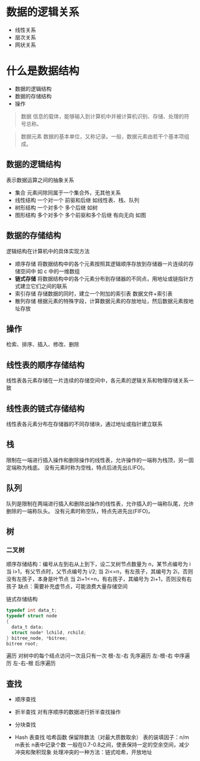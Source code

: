# 数据的逻辑关系

- 线性关系
- 层次关系
- 网状关系

# 什么是数据结构

<!-- 计算机圣经 -->
<!-- 计算机程序设计的艺术 -->

- 数据的逻辑结构
- 数据的存储结构
- 操作

> 数据
> 信息的载体，能够输入到计算机中并被计算机识别、存储、处理的符号总称。

> 数据元素
> 数据的基本单位，又称记录。一般，数据元素由若干个基本项组成。

## 数据的逻辑结构

表示数据运算之间的抽象关系

- 集合 元素间除同属于一个集合外，无其他关系
- 线性结构 一个对一个 前驱和后继 如线性表、栈、队列
- 树形结构 一个对多个 多个后继 如树
- 图形结构 多个对多个 多个前驱和多个后继 有向无向 如图

## 数据的存储结构

逻辑结构在计算机中的具体实现方法

- 顺序存储 将数据结构中的各个元素按照其逻辑顺序存放到存储器一片连续的存储空间中 如 c 中的一维数组
- **链式存储** 将数据结构中的各个元素分布到存储器的不同点，用地址或链指针方式建立它们之间的联系
- 索引存储 存储数据的同时，建立一个附加的索引表 数据文件+索引表
- 散列存储 根据元素的特殊字段，计算数据元素的存放地址，然后数据元素按地址存放

## 操作

检索、排序、插入、修改、删除

## 线性表的顺序存储结构

线性表各元素存储在一片连续的存储空间中，各元素的逻辑关系和物理存储关系一致

## 线性表的链式存储结构

线性表各元素分布在存储器的不同存储块，通过地址或指针建立联系

## 栈

限制在一端进行插入操作和删除操作的线性表，允许操作的一端称为栈顶，另一固定端称为栈底。
没有元素时称为空栈，特点后进先出(LIFO)。

## 队列

队列是限制在两端进行插入和删除出操作的线性表，允许插入的一端称队尾，允许删除的一端称队头。
没有元素时称空队，特点先进先出(FIFO)。

## 树

### 二叉树

顺序存储结构：编号从左到右从上到下，设二叉树节点数量为 n，某节点编号为 i
当 i>1，有父节点时，父节点编号为 i/2;
当 2i<=n，有左孩子，其编号为 2i，否则没有左孩子，本身是叶节点
当 2i+1<=n，有右孩子，其编号为 2i+1，否则没有右孩子
缺点：需要补充虚节点，可能浪费大量存储空间

链式存储结构

```c
typedef int data_t;
typedef struct node
{
  data_t data;
  struct node* lchild, rchild;
} bitree_node, *bitree;
bitree root;
```

遍历 对树中的每个结点访问一次且只有一次
根-左-右 先序遍历
左-根-右 中序遍历
左-右-根 后序遍历

## 查找

- 顺序查找

- 折半查找
对有序顺序的数据进行折半查找操作

- 分块查找

- Hash 表查找
哈希函数
保留除数法（对最大质数取余）
表的装填因子：n/m  m表长 n表中记录个数  一般在0.7-0.8之间，使表保持一定的空余空间，减少冲突和聚积现象
处理冲突的一种方法：链式哈希，开放地址


